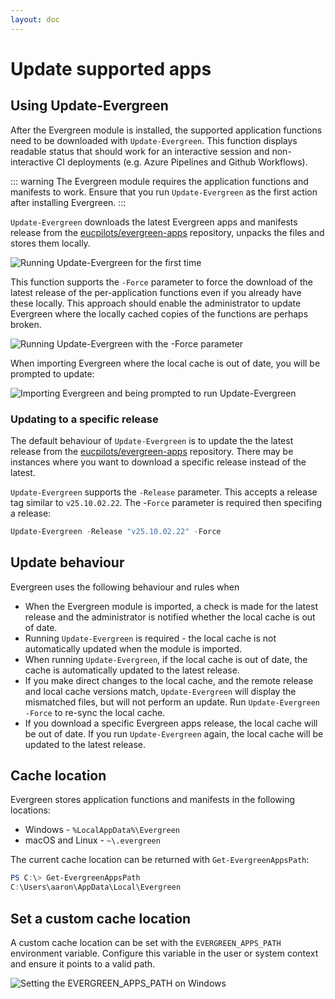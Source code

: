 ```yaml
---
layout: doc
---
```

# Update supported apps

## Using Update-Evergreen

After the Evergreen module is installed, the supported application functions need to be downloaded with `Update-Evergreen`. This function displays readable status that should work for an interactive session and non-interactive CI deployments (e.g. Azure Pipelines and Github Workflows).

::: warning
The Evergreen module requires the application functions and manifests to work. Ensure that you run `Update-Evergreen` as the first action after installing Evergreen.
:::

`Update-Evergreen` downloads the latest Evergreen apps and manifests release from the [eucpilots/evergreen-apps](https://github.com/EUCPilots/evergreen-apps) repository, unpacks the files and stores them locally.

![Running Update-Evergreen for the first time](/img/update-evergreen.gif)

This function supports the `-Force` parameter to force the download of the latest release of the per-application functions even if you already have these locally. This approach should enable the administrator to update Evergreen where the locally cached copies of the functions are perhaps broken.

![Running Update-Evergreen with the -Force parameter](/img/update-evergreen-force.gif)

When importing Evergreen where the local cache is out of date, you will be prompted to update:

![Importing Evergreen and being prompted to run Update-Evergreen](/img/import-evergreen.gif)

### Updating to a specific release

The default behaviour of `Update-Evergreen` is to update the the latest release from the [eucpilots/evergreen-apps](https://github.com/EUCPilots/evergreen-apps) repository. There may be instances where you want to download a specific release instead of the latest. 

`Update-Evergreen` supports the `-Release` parameter. This accepts a release tag similar to `v25.10.02.22`. The -`Force` parameter is required then specifing a release:

```powershell
Update-Evergreen -Release "v25.10.02.22" -Force
```

## Update behaviour

Evergreen uses the following behaviour and rules when

* When the Evergreen module is imported, a check is made for the latest release and the administrator is notified whether the local cache is out of date.
* Running `Update-Evergreen` is required - the local cache is not automatically updated when the module is imported.
* When running `Update-Evergreen`, if the local cache is out of date, the cache is automatically updated to the latest release.
* If you make direct changes to the local cache, and the remote release and local cache versions match, `Update-Evergreen` will display the mismatched files, but will not perform an update. Run `Update-Evergreen -Force` to re-sync the local cache.
* If you download a specific Evergreen apps release, the local cache will be out of date. If you run `Update-Evergreen` again, the local cache will be updated to the latest release.

## Cache location

Evergreen stores application functions and manifests in the following locations:

* Windows - `%LocalAppData%\Evergreen`
* macOS and Linux - `~\.evergreen`

The current cache location can be returned with `Get-EvergreenAppsPath`:

```powershell
PS C:\> Get-EvergreenAppsPath
C:\Users\aaron\AppData\Local\Evergreen
```

## Set a custom cache location

A custom cache location can be set with the `EVERGREEN_APPS_PATH` environment variable. Configure this variable in the user or system context and ensure it points to a valid path.

![Setting the EVERGREEN_APPS_PATH on Windows](/img/environment-variable.png)
